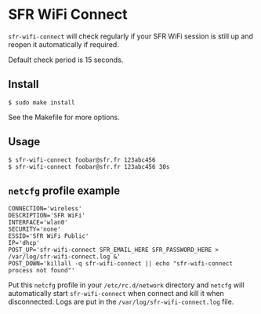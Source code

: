 # SFR WiFi Connect

`sfr-wifi-connect` will check regularly if your SFR WiFi session is still up
and reopen it automatically if required.

Default check period is 15 seconds.

## Install

    $ sudo make install

See the Makefile for more options.

## Usage

    $ sfr-wifi-connect foobar@sfr.fr 123abc456
    $ sfr-wifi-connect foobar@sfr.fr 123abc456 30s

## `netcfg` profile example

    CONNECTION='wireless'
    DESCRIPTION='SFR WiFi'
    INTERFACE='wlan0'
    SECURITY='none'
    ESSID='SFR WiFi Public'
    IP='dhcp'
    POST_UP='sfr-wifi-connect SFR_EMAIL_HERE SFR_PASSWORD_HERE > /var/log/sfr-wifi-connect.log &'
    POST_DOWN='killall -q sfr-wifi-connect || echo "sfr-wifi-connect process not found"'

Put this `netcfg` profile in your `/etc/rc.d/network` directory and `netcfg`
will automatically start `sfr-wifi-connect` when connect and kill it when
disconnected. Logs are put in the `/var/log/sfr-wifi-connect.log` file.


